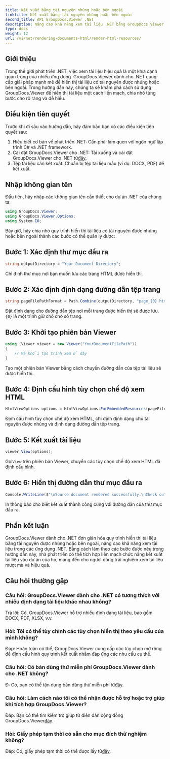 ```yaml
---
title: Kết xuất bằng tài nguyên nhúng hoặc bên ngoài
linktitle: Kết xuất bằng tài nguyên nhúng hoặc bên ngoài
second_title: API GroupDocs.Viewer .NET
description: Nâng cao khả năng xem tài liệu .NET bằng GroupDocs.Viewer để hiển thị liền mạch. Hãy làm theo hướng dẫn của chúng tôi để tích hợp hiệu quả và mang lại trải nghiệm người dùng vượt trội.
type: docs
weight: 12
url: /vi/net/rendering-documents-html/render-html-resources/
---
```

## Giới thiệu

Trong thế giới phát triển .NET, việc xem tài liệu hiệu quả là một khía cạnh quan trọng của nhiều ứng dụng. GroupDocs.Viewer dành cho .NET cung cấp giải pháp mạnh mẽ để hiển thị tài liệu có tài nguyên được nhúng hoặc bên ngoài. Trong hướng dẫn này, chúng ta sẽ khám phá cách sử dụng GroupDocs.Viewer để hiển thị tài liệu một cách liền mạch, chia nhỏ từng bước cho rõ ràng và dễ hiểu.

## Điều kiện tiên quyết

Trước khi đi sâu vào hướng dẫn, hãy đảm bảo bạn có các điều kiện tiên quyết sau:

1. Hiểu biết cơ bản về phát triển .NET: Cần phải làm quen với ngôn ngữ lập trình C# và .NET framework.
2.  Cài đặt GroupDocs.Viewer cho .NET: Tải xuống và cài đặt GroupDocs.Viewer cho .NET từ[đây](https://releases.groupdocs.com/viewer/net/).
3. Tệp tài liệu cần kết xuất: Chuẩn bị tệp tài liệu mẫu (ví dụ: DOCX, PDF) để kết xuất.

## Nhập không gian tên

Đầu tiên, hãy nhập các không gian tên cần thiết cho dự án .NET của chúng ta:

```csharp
using GroupDocs.Viewer;
using GroupDocs.Viewer.Options;
using System.IO;
```

Bây giờ, hãy chia nhỏ quy trình hiển thị tài liệu có tài nguyên được nhúng hoặc bên ngoài thành các bước có thể quản lý được:

## Bước 1: Xác định thư mục đầu ra

```csharp
string outputDirectory = "Your Document Directory";
```

Chỉ định thư mục nơi bạn muốn lưu các trang HTML được hiển thị.

## Bước 2: Xác định định dạng đường dẫn tệp trang

```csharp
string pageFilePathFormat = Path.Combine(outputDirectory, "page_{0}.html");
```

Đặt định dạng cho đường dẫn tệp nơi mỗi trang được hiển thị sẽ được lưu.`{0}` là một trình giữ chỗ cho số trang.

## Bước 3: Khởi tạo phiên bản Viewer

```csharp
using (Viewer viewer = new Viewer("YourDocumentFilePath"))
{
    // Mã khởi tạo trình xem ở đây
}
```

Tạo một phiên bản Viewer bằng cách chuyển đường dẫn của tệp tài liệu sẽ được hiển thị.

## Bước 4: Định cấu hình tùy chọn chế độ xem HTML

```csharp
HtmlViewOptions options = HtmlViewOptions.ForEmbeddedResources(pageFilePathFormat);
```

Định cấu hình tùy chọn chế độ xem HTML, chỉ định định dạng cho tài nguyên được nhúng và định dạng đường dẫn tệp trang.

## Bước 5: Kết xuất tài liệu

```csharp
viewer.View(options);
```

 Gọi`View` trên phiên bản Viewer, chuyển các tùy chọn chế độ xem HTML đã định cấu hình.

## Bước 6: Hiển thị đường dẫn thư mục đầu ra

```csharp
Console.WriteLine($"\nSource document rendered successfully.\nCheck output in: {outputDirectory}");
```

In thông báo cho biết kết xuất thành công cùng với đường dẫn của thư mục đầu ra.

## Phần kết luận

GroupDocs.Viewer dành cho .NET đơn giản hóa quy trình hiển thị tài liệu bằng tài nguyên được nhúng hoặc bên ngoài, nâng cao khả năng xem tài liệu trong các ứng dụng .NET. Bằng cách làm theo các bước được nêu trong hướng dẫn này, nhà phát triển có thể tích hợp liền mạch chức năng kết xuất tài liệu vào dự án của họ, mang đến cho người dùng trải nghiệm xem tài liệu mượt mà và hiệu quả.

## Câu hỏi thường gặp

### Câu hỏi: GroupDocs.Viewer dành cho .NET có tương thích với nhiều định dạng tài liệu khác nhau không?

Trả lời: Có, GroupDocs.Viewer hỗ trợ nhiều định dạng tài liệu, bao gồm DOCX, PDF, XLSX, v.v.

### Hỏi: Tôi có thể tùy chỉnh các tùy chọn hiển thị theo yêu cầu của mình không?

Đáp: Hoàn toàn có thể, GroupDocs.Viewer cung cấp các tùy chọn mở rộng để định cấu hình quy trình kết xuất nhằm đáp ứng các nhu cầu cụ thể.

### Câu hỏi: Có bản dùng thử miễn phí GroupDocs.Viewer dành cho .NET không?

 Đ: Có, bạn có thể tận dụng bản dùng thử miễn phí từ[đây](https://releases.groupdocs.com/).

### Câu hỏi: Làm cách nào tôi có thể nhận được hỗ trợ hoặc trợ giúp khi tích hợp GroupDocs.Viewer?

 Đáp: Bạn có thể tìm kiếm trợ giúp từ diễn đàn cộng đồng GroupDocs.Viewer[đây](https://forum.groupdocs.com/c/viewer/9).

### Hỏi: Giấy phép tạm thời có sẵn cho mục đích thử nghiệm không?

 Đáp: Có, giấy phép tạm thời có thể được lấy từ[đây](https://purchase.groupdocs.com/temporary-license/).